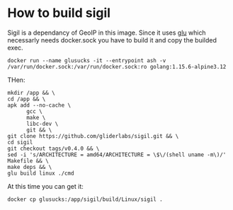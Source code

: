 # How to build sigil
Sigil is a dependancy of GeoIP in this image. Since it uses [glu](https://github.com/gliderlabs/glu) which necessarly needs docker.sock you have to build it and copy the builded exec.

```
docker run --name glusucks -it --entrypoint ash -v /var/run/docker.sock:/var/run/docker.sock:ro golang:1.15.6-alpine3.12
```

THen:
```
mkdir /app && \
cd /app && \
apk add --no-cache \
      gcc \
      make \
      libc-dev \
      git && \
git clone https://github.com/gliderlabs/sigil.git && \
cd sigil
git checkout tags/v0.4.0 && \
sed -i 's/ARCHITECTURE = amd64/ARCHITECTURE = \$\/(shell uname -m\)/' Makefile && \
make deps && \
glu build linux ./cmd
```

At this time you can get it:

```
docker cp glusucks:/app/sigil/build/Linux/sigil .
```
